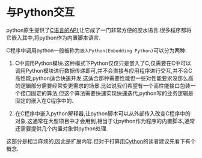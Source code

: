 # 与Python交互

python原生提供了[C语言的API](https://docs.python.org/zh-cn/3/c-api/index.html),让它成了一门非常方便的胶水语言.很多程序都将它嵌入其中,将python作为内置脚本语言.

C程序中调用python一般被称为`嵌入Python(Embedding Python)`可以分为两种:

1. C中调用Python模块.这种模式下Python仅仅只是嵌入了C,仅需要在C中可以调用Python模块进行数据传递即可,并不会直接与应用程序进行交互,并不会C高性能,python适合快速开发,这适合那种需要性能但一些对性能要求没那么高的逻辑部分需要经常变更需求的场景.比如说我们希望有一个高性能接口包装一个接口固定的算法,但这个算法需要快速实现快速迭代,python写的业务逻辑是固定的嵌入在C程序中的.

2. 在C程序中嵌入python解释器,让python脚本可以从外部传入改变C程序中的对象.这通常在大型项目中才会用到,相当于让python作为程序的内置脚本,通常还需要提供几个内置对象供python处理.

这部分是相当麻烦的,因此是扩展内容.但对于打算[用Cython](https://blog.hszofficial.site/TutorialForCython/)的读者建议先看下有个概念.